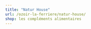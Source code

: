 ```yaml
---
title: "Natur House"
url: /ozoir-la-ferriere/natur-house/
shop: les compléments alimentaires
---
```

